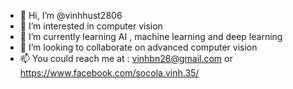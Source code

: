 - 👋 Hi, I’m @vinhhust2806
- 👀 I’m interested in computer vision
- 🌱 I’m currently learning AI , machine learning and deep learning
- 💞️ I’m looking to collaborate on advanced computer vision
- 📫 You could reach me at : vinhbn28@gmail.com or https://www.facebook.com/socola.vinh.35/

<!---
vinhhust2806/vinhhust2806 is a ✨ special ✨ repository because its `README.md` (this file) appears on your GitHub profile.
You can click the Preview link to take a look at your changes.
--->
